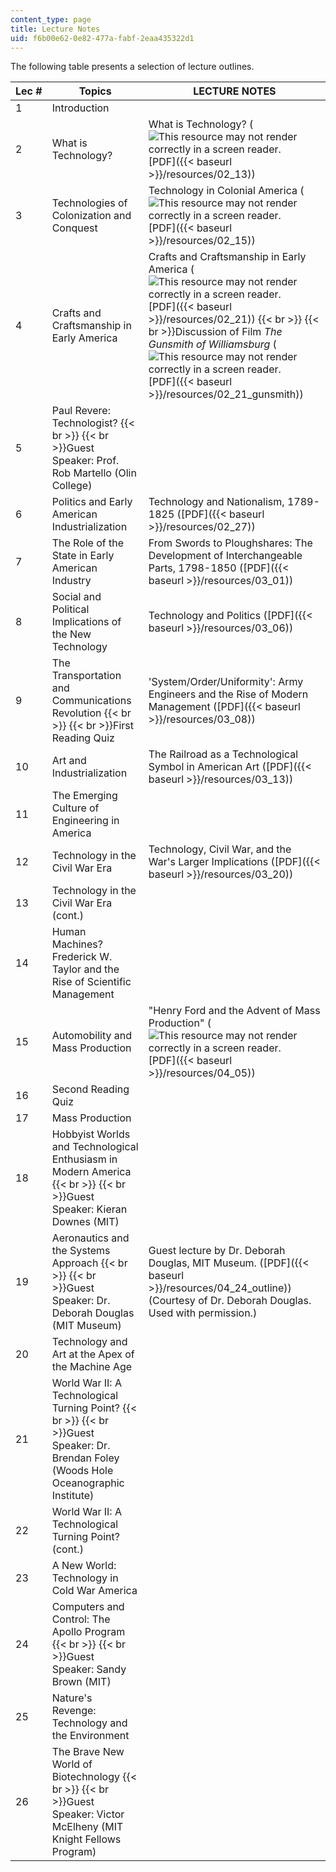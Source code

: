 ```yaml
---
content_type: page
title: Lecture Notes
uid: f6b00e62-0e82-477a-fabf-2eaa435322d1
---
```


The following table presents a selection of lecture outlines.

| Lec # | Topics | LECTURE NOTES |
| --- | --- | --- |
| 1 | Introduction | &nbsp; |
| 2 | What is Technology? | What is Technology? (![This resource may not render correctly in a screen reader.](/images/inacessible.gif)[PDF]({{< baseurl >}}/resources/02_13)) |
| 3 | Technologies of Colonization and Conquest | Technology in Colonial America (![This resource may not render correctly in a screen reader.](/images/inacessible.gif)[PDF]({{< baseurl >}}/resources/02_15)) |
| 4 | Crafts and Craftsmanship in Early America | Crafts and Craftsmanship in Early America (![This resource may not render correctly in a screen reader.](/images/inacessible.gif)[PDF]({{< baseurl >}}/resources/02_21))  {{< br >}}  {{< br >}}Discussion of Film _The Gunsmith of Williamsburg_ (![This resource may not render correctly in a screen reader.](/images/inacessible.gif)[PDF]({{< baseurl >}}/resources/02_21_gunsmith)) |
| 5 | Paul Revere: Technologist?  {{< br >}}  {{< br >}}Guest Speaker: Prof. Rob Martello (Olin College) | &nbsp; |
| 6 | Politics and Early American Industrialization | Technology and Nationalism, 1789-1825 ([PDF]({{< baseurl >}}/resources/02_27)) |
| 7 | The Role of the State in Early American Industry | From Swords to Ploughshares: The Development of Interchangeable Parts, 1798-1850 ([PDF]({{< baseurl >}}/resources/03_01)) |
| 8 | Social and Political Implications of the New Technology | Technology and Politics ([PDF]({{< baseurl >}}/resources/03_06)) |
| 9 | The Transportation and Communications Revolution  {{< br >}}  {{< br >}}First Reading Quiz | 'System/Order/Uniformity': Army Engineers and the Rise of Modern Management ([PDF]({{< baseurl >}}/resources/03_08)) |
| 10 | Art and Industrialization | The Railroad as a Technological Symbol in American Art ([PDF]({{< baseurl >}}/resources/03_13)) |
| 11 | The Emerging Culture of Engineering in America | &nbsp; |
| 12 | Technology in the Civil War Era | Technology, Civil War, and the War's Larger Implications ([PDF]({{< baseurl >}}/resources/03_20)) |
| 13 | Technology in the Civil War Era (cont.) | &nbsp; |
| 14 | Human Machines? Frederick W. Taylor and the Rise of Scientific Management | &nbsp; |
| 15 | Automobility and Mass Production | "Henry Ford and the Advent of Mass Production" (![This resource may not render correctly in a screen reader.](/images/inacessible.gif)[PDF]({{< baseurl >}}/resources/04_05)) |
| 16 | Second Reading Quiz | &nbsp; |
| 17 | Mass Production | &nbsp; |
| 18 | Hobbyist Worlds and Technological Enthusiasm in Modern America  {{< br >}}  {{< br >}}Guest Speaker: Kieran Downes (MIT) | &nbsp; |
| 19 | Aeronautics and the Systems Approach  {{< br >}}  {{< br >}}Guest Speaker: Dr. Deborah Douglas (MIT Museum) | Guest lecture by Dr. Deborah Douglas, MIT Museum. ([PDF]({{< baseurl >}}/resources/04_24_outline)) (Courtesy of Dr. Deborah Douglas. Used with permission.) |
| 20 | Technology and Art at the Apex of the Machine Age | &nbsp; |
| 21 | World War II: A Technological Turning Point?  {{< br >}}  {{< br >}}Guest Speaker: Dr. Brendan Foley (Woods Hole Oceanographic Institute) | &nbsp; |
| 22 | World War II: A Technological Turning Point? (cont.) | &nbsp; |
| 23 | A New World: Technology in Cold War America | &nbsp; |
| 24 | Computers and Control: The Apollo Program  {{< br >}}  {{< br >}}Guest Speaker: Sandy Brown (MIT) | &nbsp; |
| 25 | Nature's Revenge: Technology and the Environment | &nbsp; |
| 26 | The Brave New World of Biotechnology  {{< br >}}  {{< br >}}Guest Speaker: Victor McElheny (MIT Knight Fellows Program) |